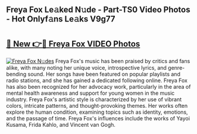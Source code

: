## Freya Fox Le𝚊ked N𝚞de - Part-TS0 Video Photos - Hot Onlyf𝚊ns Le𝚊ks V9g77

# <h2><a href="http://ac49437.deff.icu/?id=Freya+Fox">🔗 New 👉🔴 Freya Fox VIDEO Photos</a></h2>

[![Freya Fox N𝚞des](https://i.imgur.com/rIISA9y.gif)](http://ac49437.deff.icu/?id=Freya+Fox)
Freya Fox's music has been praised by critics and fans alike, with many noting her unique voice, introspective lyrics, and genre-bending sound. Her songs have been featured on popular playlists and radio stations, and she has gained a dedicated following online. Freya Fox has also been recognized for her advocacy work, particularly in the area of mental health awareness and support for young women in the music industry. Freya Fox's artistic style is characterized by her use of vibrant colors, intricate patterns, and thought-provoking themes. Her works often explore the human condition, examining topics such as identity, emotions, and the passage of time. Freya Fox's influences include the works of Yayoi Kusama, Frida Kahlo, and Vincent van Gogh.
